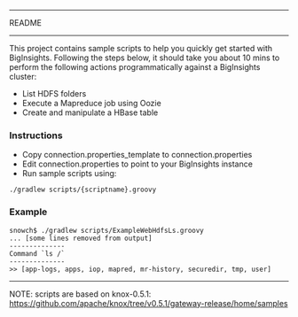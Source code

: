 *********************************************************************
README
*********************************************************************

This project contains sample scripts to help you quickly get started with BigInsights. Following the steps below, it should take you about 10 mins to perform the following actions programmatically against a BigInsights cluster:

- List HDFS folders
- Execute a Mapreduce job using Oozie
- Create and manipulate a HBase table


### Instructions

- Copy connection.properties_template to connection.properties
- Edit connection.properties to point to your BigInsights instance
- Run sample scripts using:

```
./gradlew scripts/{scriptname}.groovy
```

### Example

```
snowch$ ./gradlew scripts/ExampleWebHdfsLs.groovy
... [some lines removed from output]
--------------
Command `ls /`
--------------
>> [app-logs, apps, iop, mapred, mr-history, securedir, tmp, user]
```
---

NOTE:  scripts are based on knox-0.5.1: https://github.com/apache/knox/tree/v0.5.1/gateway-release/home/samples

